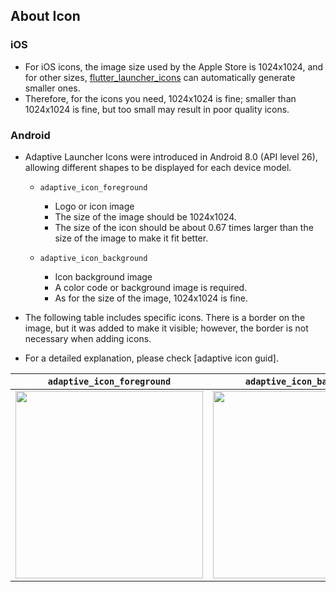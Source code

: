 ## About Icon

### iOS

- For iOS icons, the image size used by the Apple Store is 1024x1024, and for other sizes, [flutter_launcher_icons] can automatically generate smaller ones.
- Therefore, for the icons you need, 1024x1024 is fine; smaller than 1024x1024 is fine, but too small may result in poor quality icons.

### Android

- Adaptive Launcher Icons were introduced in Android 8.0 (API level 26), allowing different shapes to be displayed for each device model.
    - `adaptive_icon_foreground`
        - Logo or icon image
        - The size of the image should be 1024x1024.
        - The size of the icon should be about 0.67 times larger than the size of the image to make it fit better.

    - `adaptive_icon_background`
        - Icon background image
        -  A color code or background image is required.
        - As for the size of the image, 1024x1024 is fine.

- The following table includes specific icons. There is a border on the image, but it was added to make it visible; however, the border is not necessary when adding icons.
- For a detailed explanation, please check [adaptive icon guid].

|`adaptive_icon_foreground` | `adaptive_icon_background`| 
|:--------------------------:|:--------------------------:|
| <img src="https://github.com/iseruuuuu/appbar_ui_app/assets/67954894/8b62877a-ee02-4aac-8cc2-96beaa7b219a" width="300" /> | <img src="https://github.com/iseruuuuu/appbar_ui_app/assets/67954894/fd34fb78-61c7-49b2-95d7-0a3dce131741" width="300" /> |


<!-- Links -->

[flutter_launcher_icons]: https://pub.dev/packages/flutter_launcher_icons

[adaptive icon guide]: https://developer.android.com/guide/practices/ui_guidelines/icon_design_adaptive?hl=ja
